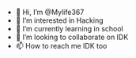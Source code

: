 - 👋 Hi, I’m @Mylife367
- 👀 I’m interested in Hacking
- 🌱 I’m currently learning in school
- 💞️ I’m looking to collaborate on IDK
- 📫 How to reach me IDK too

<!---
Mylife367/Mylife367 is a ✨ special ✨ repository because its `README.md` (this file) appears on your GitHub profile.
You can click the Preview link to take a look at your changes.
--->

